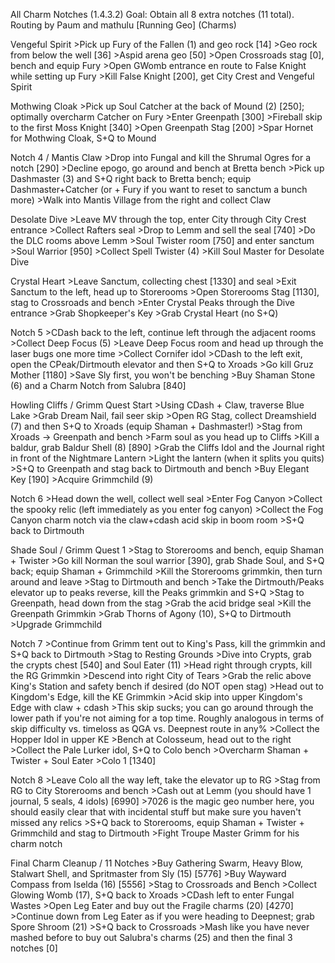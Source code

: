 All Charm Notches (1.4.3.2)
Goal: Obtain all 8 extra notches (11 total).
Routing by Paum and mathulu
[Running Geo] (Charms)

Vengeful Spirit
	>Pick up Fury of the Fallen (1) and geo rock [14]
	>Geo rock from below the well [36]
	>Aspid arena geo [50]
	>Open Crossroads stag [0], bench and equip Fury
	>Open GWomb entrance en route to False Knight while setting up Fury
	>Kill False Knight [200], get City Crest and Vengeful Spirit

Mothwing Cloak
	>Pick up Soul Catcher at the back of Mound (2) [250]; optimally overcharm Catcher on Fury
	>Enter Greenpath [300]
	>Fireball skip to the first Moss Knight [340]
	>Open Greenpath Stag [200]
	>Spar Hornet for Mothwing Cloak, S+Q to Mound

Notch 4 / Mantis Claw
	>Drop into Fungal and kill the Shrumal Ogres for a notch [290]
	>Decline epogo, go around and bench at Bretta bench
	>Pick up Dashmaster (3) and S+Q right back to Bretta bench; equip Dashmaster+Catcher (or + Fury if you want to reset to sanctum a bunch more)
	>Walk into Mantis Village from the right and collect Claw

Desolate Dive
	>Leave MV through the top, enter City through City Crest entrance
	>Collect Rafters seal
	>Drop to Lemm and sell the seal [740]
	>Do the DLC rooms above Lemm
	>Soul Twister room [750] and enter sanctum
	>Soul Warrior [950]
	>Collect Spell Twister (4)
	>Kill Soul Master for Desolate Dive

Crystal Heart
	>Leave Sanctum, collecting chest [1330] and seal
	>Exit Sanctum to the left, head up to Storerooms
	>Open Storerooms Stag [1130], stag to Crossroads and bench
	>Enter Crystal Peaks through the Dive entrance
	>Grab Shopkeeper's Key
	>Grab Crystal Heart (no S+Q)

Notch 5
	>CDash back to the left, continue left through the adjacent rooms
	>Collect Deep Focus (5)
	>Leave Deep Focus room and head up through the laser bugs one more time
	>Collect Cornifer idol
	>CDash to the left exit, open the CPeak/Dirtmouth elevator and then S+Q to Xroads
	>Go kill Gruz Mother [1180]
	>Save Sly first, you won't be benching
	>Buy Shaman Stone (6) and a Charm Notch from Salubra [840]

Howling Cliffs / Grimm Quest Start
	>Using CDash + Claw, traverse Blue Lake
	>Grab Dream Nail, fail seer skip
	>Open RG Stag, collect Dreamshield (7) and then S+Q to Xroads (equip Shaman + Dashmaster!)
	>Stag from Xroads -> Greenpath and bench
	>Farm soul as you head up to Cliffs
	>Kill a baldur, grab Baldur Shell (8) [890]
	>Grab the Cliffs Idol and the Journal right in front of the Nightmare Lantern
	>Light the lantern (when it splits you quits)
	>S+Q to Greenpath and stag back to Dirtmouth and bench
	>Buy Elegant Key [190]
	>Acquire Grimmchild (9)

Notch 6
	>Head down the well, collect well seal
	>Enter Fog Canyon
	>Collect the spooky relic (left immediately as you enter fog canyon)
	>Collect the Fog Canyon charm notch via the claw+cdash acid skip in boom room
	>S+Q back to Dirtmouth

Shade Soul / Grimm Quest 1
	>Stag to Storerooms and bench, equip Shaman + Twister
	>Go kill Norman the soul warrior [390], grab Shade Soul, and S+Q back; equip Shaman + Grimmchild
	>Kill the Storerooms grimmkin, then turn around and leave
	>Stag to Dirtmouth and bench
	>Take the Dirtmouth/Peaks elevator up to peaks reverse, kill the Peaks grimmkin and S+Q
	>Stag to Greenpath, head down from the stag
	>Grab the acid bridge seal
	>Kill the Greenpath Grimmkin
	>Grab Thorns of Agony (10), S+Q to Dirtmouth
	>Upgrade Grimmchild

Notch 7
	>Continue from Grimm tent out to King's Pass, kill the grimmkin and S+Q back to Dirtmouth
	>Stag to Resting Grounds
	>Dive into Crypts, grab the crypts chest [540] and Soul Eater (11)
	>Head right through crypts, kill the RG Grimmkin
	>Descend into right City of Tears
	>Grab the relic above King's Station and safety bench if desired (do NOT open stag)
	>Head out to Kingdom's Edge, kill the KE Grimmkin
	>Acid skip into upper Kingdom's Edge with claw + cdash
		>This skip sucks; you can go around through the lower path if you're not aiming for a top time. Roughly analogous in terms of skip difficulty vs. timeloss as QGA vs. Deepnest route in any%
	>Collect the Hopper Idol in upper KE
	>Bench at Colosseum, head out to the right
	>Collect the Pale Lurker idol, S+Q to Colo bench
	>Overcharm Shaman + Twister + Soul Eater
	>Colo 1 [1340]

Notch 8
	>Leave Colo all the way left, take the elevator up to RG
	>Stag from RG to City Storerooms and bench
	>Cash out at Lemm (you should have 1 journal, 5 seals, 4 idols) [6990]
		>7026 is the magic geo number here, you should easily clear that with incidental stuff but make sure you haven't missed any relics
	>S+Q back to Storerooms, equip Shaman + Twister + Grimmchild and stag to Dirtmouth
	>Fight Troupe Master Grimm for his charm notch

Final Charm Cleanup / 11 Notches
	>Buy Gathering Swarm, Heavy Blow, Stalwart Shell, and Spritmaster from Sly (15) [5776]
	>Buy Wayward Compass from Iselda (16) [5556]
	>Stag to Crossroads and Bench
	>Collect Glowing Womb (17), S+Q back to Xroads
	>CDash left to enter Fungal Wastes
	>Open Leg Eater and buy out the Fragile charms (20) [4270]
	>Continue down from Leg Eater as if you were heading to Deepnest; grab Spore Shroom (21)
	>S+Q back to Crossroads
	>Mash like you have never mashed before to buy out Salubra's charms (25) and then the final 3 notches [0]
	